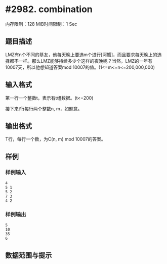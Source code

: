 # #2982. combination

内存限制：128 MiB时间限制：1 Sec

## 题目描述

LMZ有n个不同的基友，他每天晚上要选m个进行[河蟹]，而且要求每天晚上的选择都不一样。那么LMZ能够持续多少个这样的夜晚呢？当然，LMZ的一年有10007天，所以他想知道答案mod 10007的值。(1<=m<=n<=200,000,000)

## 输入格式

  第一行一个整数t，表示有t组数据。(t<=200)

  接下来t行每行两个整数n, m，如题意。

## 输出格式

T行，每行一个数，为C(n, m) mod 10007的答案。

## 样例

### 样例输入

    
    4
    5 1
    5 2
    7 3
    4 2
    
    

### 样例输出

    
    5
    10
    35
    6
    

## 数据范围与提示
